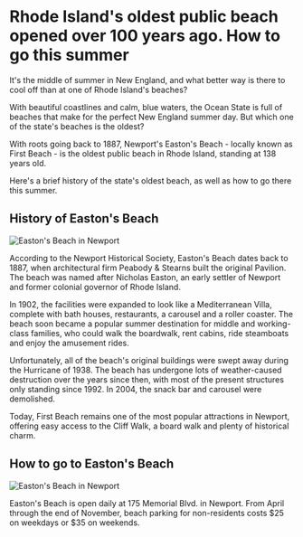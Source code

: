 # Rhode Island's oldest public beach opened over 100 years ago. How to go this summer

It's the middle of summer in New England, and what better way is there to cool off than at one of Rhode Island's beaches?

With beautiful coastlines and calm, blue waters, the Ocean State is full of beaches that make for the perfect New England summer day. But which one of the state's beaches is the oldest?

With roots going back to 1887, Newport's Easton's Beach - locally known as First Beach - is the oldest public beach in Rhode Island, standing at 138 years old.

Here's a brief history of the state's oldest beach, as well as how to go there this summer.

## History of Easton's Beach

![Easton's Beach in Newport](https://s.yimg.com/ny/api/res/1.2/DbovHt_OJEOSD_3dg_frkg--/YXBwaWQ9aGlnaGxhbmRlcjt3PTk2MDtoPTY0MDtjZj13ZWJw/https://media.zenfs.com/en/the-providence-journal/92bcdd1e6ffb7807ebe06d70acc00930)

According to the Newport Historical Society, Easton's Beach dates back to 1887, when architectural firm Peabody & Stearns built the original Pavilion. The beach was named after Nicholas Easton, an early settler of Newport and former colonial governor of Rhode Island.

In 1902, the facilities were expanded to look like a Mediterranean Villa, complete with bath houses, restaurants, a carousel and a roller coaster. The beach soon became a popular summer destination for middle and working-class families, who could walk the boardwalk, rent cabins, ride steamboats and enjoy the amusement rides.

Unfortunately, all of the beach's original buildings were swept away during the Hurricane of 1938. The beach has undergone lots of weather-caused destruction over the years since then, with most of the present structures only standing since 1992. In 2004, the snack bar and carousel were demolished.

Today, First Beach remains one of the most popular attractions in Newport, offering easy access to the Cliff Walk, a board walk and plenty of historical charm.

## How to go to Easton's Beach

![Easton's Beach in Newport](https://s.yimg.com/ny/api/res/1.2/eHBLMrATnqq.tW8lAxrCyg--/YXBwaWQ9aGlnaGxhbmRlcjt3PTk2MDtoPTcyMDtjZj13ZWJw/https://media.zenfs.com/en/the-providence-journal/a54651f9d961ddd1871af046d15246ac)

Easton's Beach is open daily at 175 Memorial Blvd. in Newport. From April through the end of November, beach parking for non-residents costs $25 on weekdays or $35 on weekends.
